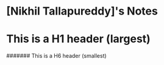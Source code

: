 # [Nikhil Tallapureddy]'s Notes
# This is a H1 header (largest)
####### This is a H6 header (smallest)
